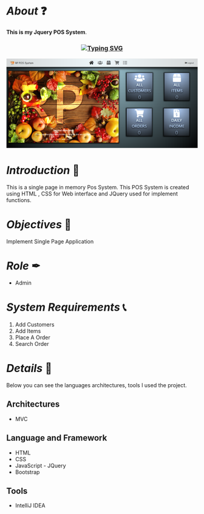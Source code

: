 # *About* ❓
**This is my Jquery POS System**.

<h3 align="center"><a href="https://git.io/typing-svg" align="center"><img align="center" src="https://readme-typing-svg.herokuapp.com?font=Fira+Code&size=25&duration=4000&center=true&vCenter=true&width=435&lines=JQuery+POS+System" alt="Typing SVG" style="max-width:100%" /></a></h3>

![park](assets/images/pos.png)

# *Introduction* 📝
This is a single page in memory Pos System.
This POS System is created using HTML , CSS for Web interface and JQuery used for implement functions.

# *Objectives* 🔑
Implement Single Page Application

# *Role* ✒
* Admin

# *System Requirements* 📞
1. Add Customers
2. Add Items
3. Place A Order
4. Search Order
 
# *Details* 🔖
Below you can see the languages architectures, tools I used  the project.

## Architectures
*  MVC

## Language and Framework
* HTML
* CSS
* JavaScript - JQuery
* Bootstrap

## Tools
* IntelliJ IDEA